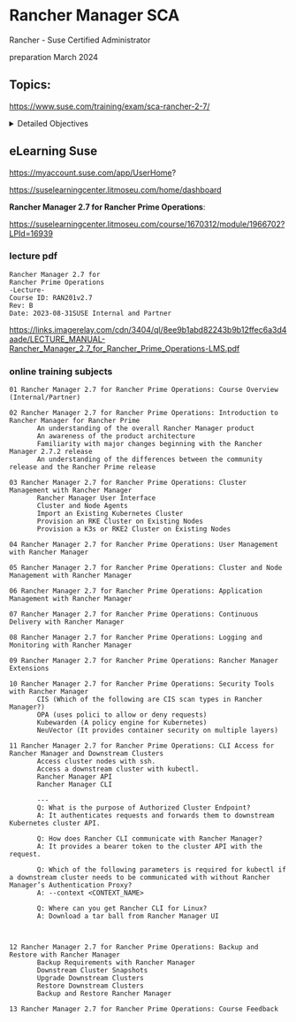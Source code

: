 # Rancher Manager SCA 

Rancher - Suse Certified Administrator

preparation March 2024




## Topics:

https://www.suse.com/training/exam/sca-rancher-2-7/




<details>
    Rancher Manager Architecture 
    Access Rancher Manager 
    Rancher Manager User Interface 
    Cluster and Node Agents 
    Import an Existing Kubernetes Cluster 
    Provision an RKE Cluster on Existing Nodes 
    Provision a K3s or RKE2 Cluster on Existing Nodes 
    User and Group Management 
    Roles 
    RKE Template Configuration 
    Node and Cluster Driver Management 
    Cloud Credentials Configuration 
    Infrastructure Provided Kubernetes Clusters 
    Hosted Kubernetes Clusters  
    Projects and Namespaces 
    Workload Deployment 
    Application Repositories in Rancher Manager 
    Application Management with Helm 
    Quotas 
    Project Fleet 
    Continuous Delivery 
    Deploy Monitoring Stack 
    Rancher Manager Logging 
    External Logging Services for Grafana 
    Rancher Manager Extensions  
    Manage CIS Scans 
    OPA Gatekeeper 
    External Policy Engine and Container Security Products  
    CLI Access for Rancher Manager and Downstream Clusters  
    Access Cluster Nodes with ssh 
    Access a Downstream Clusters with kubectl 
    Rancher Manager API 
    Rancher Manager CLI 
    Backup and Restore with Rancher Manager  
    Backup Requirements with Rancher Manager 
    Downstream Cluster Snapshots 
    Upgrade Downstream Clusters 
    Restore Downstream Clusters 
    Backup and Restore Rancher Manager  
  <summary>
  Detailed Objectives
  </summary>
</details>

## eLearning Suse



https://myaccount.suse.com/app/UserHome?

https://suselearningcenter.litmoseu.com/home/dashboard


**Rancher Manager 2.7 for Rancher Prime Operations**:

https://suselearningcenter.litmoseu.com/course/1670312/module/1966702?LPId=16939



### lecture pdf

```
Rancher Manager 2.7 for
Rancher Prime Operations
-Lecture-
Course ID: RAN201v2.7
Rev: B
Date: 2023-08-31SUSE Internal and Partner
```

https://links.imagerelay.com/cdn/3404/ql/8ee9b1abd82243b9b12ffec6a3d4aade/LECTURE_MANUAL-Rancher_Manager_2.7_for_Rancher_Prime_Operations-LMS.pdf


### online training subjects

	01 Rancher Manager 2.7 for Rancher Prime Operations: Course Overview (Internal/Partner)
	
	02 Rancher Manager 2.7 for Rancher Prime Operations: Introduction to Rancher Manager for Rancher Prime
           An understanding of the overall Rancher Manager product
           An awareness of the product architecture
           Familiarity with major changes beginning with the Rancher Manager 2.7.2 release
           An understanding of the differences between the community release and the Rancher Prime release
	
	03 Rancher Manager 2.7 for Rancher Prime Operations: Cluster Management with Rancher Manager
           Rancher Manager User Interface
           Cluster and Node Agents
           Import an Existing Kubernetes Cluster
           Provision an RKE Cluster on Existing Nodes
           Provision a K3s or RKE2 Cluster on Existing Nodes 
	
	04 Rancher Manager 2.7 for Rancher Prime Operations: User Management with Rancher Manager
	
	05 Rancher Manager 2.7 for Rancher Prime Operations: Cluster and Node Management with Rancher Manager
	
	06 Rancher Manager 2.7 for Rancher Prime Operations: Application Management with Rancher Manager
	
	07 Rancher Manager 2.7 for Rancher Prime Operations: Continuous Delivery with Rancher Manager
	
	08 Rancher Manager 2.7 for Rancher Prime Operations: Logging and Monitoring with Rancher Manager
	
	09 Rancher Manager 2.7 for Rancher Prime Operations: Rancher Manager Extensions
	
	10 Rancher Manager 2.7 for Rancher Prime Operations: Security Tools with Rancher Manager
           CIS (Which of the following are CIS scan types in Rancher Manager?)
           OPA (uses polici to allow or deny requests)
           Kubewarden (A policy engine for Kubernetes)
           NeuVector (It provides container security on multiple layers) 
	
	11 Rancher Manager 2.7 for Rancher Prime Operations: CLI Access for Rancher Manager and Downstream Clusters
           Access cluster nodes with ssh.
           Access a downstream cluster with kubectl.	
           Rancher Manager API
           Rancher Manager CLI

           ---
           Q: What is the purpose of Authorized Cluster Endpoint?
           A: It authenticates requests and forwards them to downstream Kubernetes cluster API.

           Q: How does Rancher CLI communicate with Rancher Manager?
           A: It provides a bearer token to the cluster API with the request.

           Q: Which of the following parameters is required for kubectl if a downstream cluster needs to be communicated with without Rancher Manager’s Authentication Proxy?
           A: --context <CONTEXT_NAME>

           Q: Where can you get Rancher CLI for Linux?
           A: Download a tar ball from Rancher Manager UI



	12 Rancher Manager 2.7 for Rancher Prime Operations: Backup and Restore with Rancher Manager
           Backup Requirements with Rancher Manager
           Downstream Cluster Snapshots
           Upgrade Downstream Clusters
           Restore Downstream Clusters
           Backup and Restore Rancher Manager 
	
	13 Rancher Manager 2.7 for Rancher Prime Operations: Course Feedback
	



